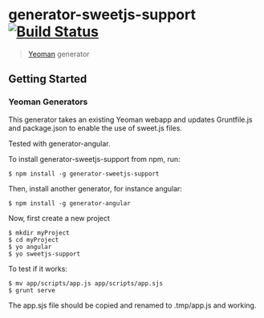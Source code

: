 # generator-sweetjs-support [![Build Status](https://secure.travis-ci.org/me97esn/generator-sweetjs-support.png?branch=master)](https://travis-ci.org/me97esn/generator-sweetjs-support)

> [Yeoman](http://yeoman.io) generator


## Getting Started

### Yeoman Generators

This generator takes an existing Yeoman webapp and updates Gruntfile.js and package.json to enable the use of sweet.js files.

Tested with generator-angular.

To install generator-sweetjs-support from npm, run:

```
$ npm install -g generator-sweetjs-support
```

Then, install another generator, for instance angular:
```
$ npm install -g generator-angular
```
Now, first create a new project

```
$ mkdir myProject
$ cd myProject
$ yo angular
$ yo sweetjs-support
```

To test if it works:  
```
$ mv app/scripts/app.js app/scripts/app.sjs
$ grunt serve
```

The app.sjs file should be copied and renamed to .tmp/app.js and working.